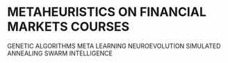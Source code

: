 # METAHEURISTICS ON FINANCIAL MARKETS COURSES
GENETIC ALGORITHMS
META LEARNING
NEUROEVOLUTION
SIMULATED ANNEALING
SWARM INTELLIGENCE




